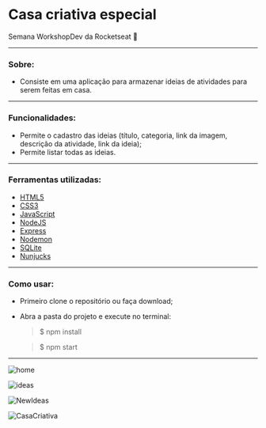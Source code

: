 # Casa criativa especial
Semana WorkshopDev da Rocketseat 🚀

<hr/>

### Sobre:
- Consiste em uma aplicação para armazenar ideias de atividades para serem feitas em casa.

<hr/>

### Funcionalidades:
- Permite o cadastro das ideias (título, categoria, link da imagem, descrição da atividade, link da ideia);
- Permite listar todas as ideias.

<hr/>

### Ferramentas utilizadas:
- [HTML5](https://developer.mozilla.org/en-US/docs/Web/Guide/HTML/HTML5)
- [CSS3](https://developer.mozilla.org/en-US/docs/Archive/CSS3)
- [JavaScript](https://developer.mozilla.org/pt-BR/docs/Aprender/JavaScript)
- [NodeJS](https://nodejs.org/en/)
- [Express](https://expressjs.com/)
- [Nodemon](https://nodemon.io/)
- [SQLite](https://www.sqlite.org/)
- [Nunjucks](https://mozilla.github.io/nunjucks/)

<hr/>

### Como usar:
- Primeiro clone o repositório ou faça download;
- Abra a pasta do projeto e execute no terminal:
  > $ npm install

  > $ npm start
  
<hr/>

![home](https://user-images.githubusercontent.com/12499627/79494072-c7449900-7ff8-11ea-829e-af7e004a1812.PNG)

![ideas](https://user-images.githubusercontent.com/12499627/79494087-cb70b680-7ff8-11ea-9c9f-7ba241d037be.PNG)

![NewIdeas](https://user-images.githubusercontent.com/12499627/79494091-cf043d80-7ff8-11ea-98c6-472f3a646876.PNG)

![CasaCriativa](https://user-images.githubusercontent.com/12499627/79493969-99f7eb00-7ff8-11ea-8afe-2f8ce920f386.gif)
